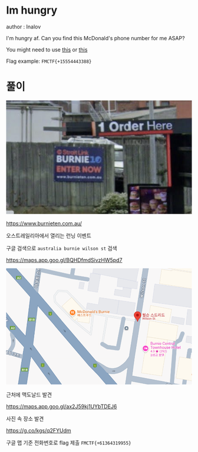 # Im hungry

author : Inalov

I'm hungry af. Can you find this McDonald's phone number for me ASAP?

You might need to use [this](https://renderstuff.com/tools/360-panorama-web-viewer/) or [this](https://photo-sphere-viewer.js.org/playground.html)

Flag example: `FMCTF{+15554443388}`

# 풀이

![alt text](image.png)

https://www.burnieten.com.au/

오스트레일리아에서 열리는 런닝 이벤트

구글 검색으로 `australia burnie wilson st` 검색

https://maps.app.goo.gl/BQHDfmdSivzHW5pd7

![alt text](image-1.png)

근처에 맥도날드 발견

https://maps.app.goo.gl/ax2J59kj1UYbTDEJ6

사진 속 장소 발견

https://g.co/kgs/q2FYUdm

구글 맵 기준 전화번호로 flag 제출 `FMCTF{+61364319955}`